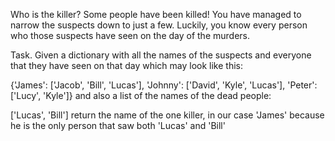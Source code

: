 Who is the killer?
Some people have been killed!
You have managed to narrow the suspects down to just a few. Luckily, you know every person who those suspects have seen on the day of the murders.

Task.
Given a dictionary with all the names of the suspects and everyone that they have seen on that day which may look like this:

{'James': ['Jacob', 'Bill', 'Lucas'],
'Johnny': ['David', 'Kyle', 'Lucas'],
'Peter': ['Lucy', 'Kyle']}
and also a list of the names of the dead people:

['Lucas', 'Bill']
return the name of the one killer, in our case 'James' because he is the only person that saw both 'Lucas' and 'Bill'

